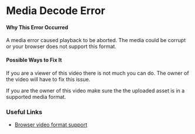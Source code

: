 # Media Decode Error

#### Why This Error Occurred

A media error caused playback to be aborted. The media could be corrupt
or your browser does not support this format.

#### Possible Ways to Fix It

If you are a viewer of this video there is not much you can do. The owner of the
video will have to fix this issue.

If you are the owner of this video make sure the the uploaded asset is in
a supported media format.

### Useful Links

- [Browser video format support](https://caniuse.com/?search=video%20format)
